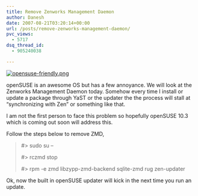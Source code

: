 ```yaml
---
title: Remove Zenworks Management Daemon
author: Danesh
date: 2007-08-21T03:20:14+00:00
url: /posts/remove-zenworks-management-daemon/
pvc_views:
  - 5717
dsq_thread_id:
  - 905240038

---
```

[![opensuse-friendly.png][1]][2]

openSUSE is an awesome OS but has a few annoyance. We will look at the Zenworks Management Daemon today. Somehow every time I install or update a package through YaST or the updater the the process will stall at &#8220;synchronizing with Zen&#8221; or something like that.

I am not the first person to face this problem so hopefully openSUSE 10.3 which is coming out soon will address this.

Follow the steps below to remove ZMD,

> #> sudo su &#8211;
> 
> #> rczmd stop
> 
> #> rpm -e zmd libzypp-zmd-backend sqlite-zmd rug zen-updater

Ok, now the built in openSUSE updater will kick in the next time you run an update.

 [1]: /wp-content/uploads/2007/08/opensuse-friendly.png
 [2]: /wp-content/uploads/2007/08/opensuse-friendly.png "opensuse-friendly.png"